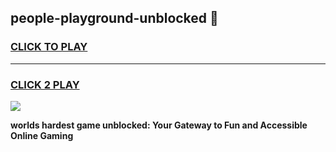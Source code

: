 
## people-playground-unblocked 👋
<h3>
<a href="https://premium.freeplayer.one?title=people-playground-unblocked&ref=14F">CLICK TO PLAY</a></h3>
<hr>

<h3>
<a href="https://premium.freeplayer.one?title=people-playground-unblocked&ref=14F">CLICK 2 PLAY</a>
  
</h3>

<a href="https://premium.freeplayer.one?title=people-playground-unblocked&ref=12F/"><img src="https://clearcache.store/games.png"></a>


**worlds hardest game unblocked: Your Gateway to Fun and Accessible Online Gaming**
